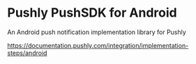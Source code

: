# Pushly PushSDK for Android

An Android push notification implementation library for Pushly

https://documentation.pushly.com/integration/implementation-steps/android
